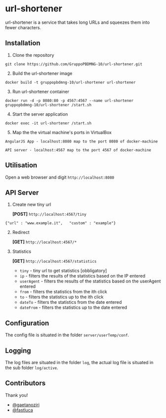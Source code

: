 # url-shortener
url-shortener is a service that takes long URLs and squeezes them into fewer characters.

## Installation

1. Clone the repository

  `git clone https://github.com/GruppoPBDMNG-10/url-shortener.git`

2. Build the url-shortener image

  `docker build -t gruppopbdmng-10/url-shortener url-shortener`

3. Run url-shortener container

  `docker run -d -p 8080:80 -p 4567:4567 --name url-shortener gruppopbdmng-10/url-shortener /start.sh`

4. Start the server application

  `docker exec -it url-shortener /start.sh`

5. Map the the virtual machine's ports in VirtualBox

  `AngularJS App - localhost:8080 map to the port 8080 of docker-machine`

  `API server - localhost:4567 map to the port 4567 of docker-machine`

## Utilisation

Open a web browser and digit `http://localhost:8080`

## API Server
1. Create new tiny url 

	**[POST]** `http://localhost:4567/tiny`
	
  `{"url" : "www.example.it",	"custom" : "example"}`

2.  Redirect

	**[GET]** `http://localhost:4567/*`

3. Statistics 

	**[GET]** `http://localhost:4567/statistics`
	* `tiny` - tiny url to get statistics [obbligatory]
	* `ip` - filters the results of the statistics based on the IP entered
	* `userAgent` - filters the results of the statistics based on the userAgent entered
	* `from` - filters the statistics from the ith click
	* `to` - filters the statistics up to the ith click
	* `dateTo` - filters the statistics from the date entered
	* `dateFrom` - filters the statistics up to the date entered

## Configuration
The config file is situated in the folder `server/userTemp/conf`.

## Logging
The log files are situated in the folder `log`, the actual log file is situated in the sub folder `log/active`.

## Contributors

Thank you!

* [@gaetanoziri](https://github.com/gaetanoziri)
* [@fastluca](https://github.com/fastluca)
